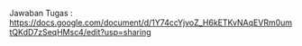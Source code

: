 Jawaban Tugas :
https://docs.google.com/document/d/1Y74ccYjvoZ_H6kETKvNAqEVRm0umtQKdD7zSeqHMsc4/edit?usp=sharing
